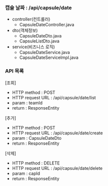 ### 캡슐 날짜 : /api/capsule/date
- controller(컨트롤러)
    - CapsuleDateController.java
- dto(객체정보)
    - CapsuleDateDto.java
    - CapsuleListDto.java
- service(비즈니스 로직)
    - CapsuleDateService.java
    - CapsuleDateServiceImpl.java

### API 목록
[조회]
- HTTP method : POST
- HTTP request URL : /api/capsule/date/list
- param : teamId
- return : ResponseEntity<CapsuleListDto>

[추가]
- HTTP method : POST
- HTTP request URL : /api/capsule/date/create
- param : CapsuleDateDto
- return : ResponseEntity<String>

[삭제]
- HTTP method : DELETE
- HTTP request URL : /api/capsule/date/delete
- param : capId
- return : ResponseEntity<String>
